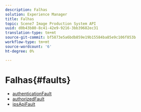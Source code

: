 ```yaml
---
description: Falhas
solution: Experience Manager
title: Falhas
topic: Scene7 Image Production System API
uuid: d0b43b80-8c41-42e9-9216-3bb39682ec31
translation-type: tm+mt
source-git-commit: bf5873e5a6bdb859e19b15584ba85e9c106f853b
workflow-type: tm+mt
source-wordcount: '6'
ht-degree: 0%

---
```



# Falhas{#faults}

* [authenticationFault](r-authentication-fault.md)
* [authorizedFault](r-authorization-fault.md)
* [ipsApiFault](r-ips-api-fault.md)
